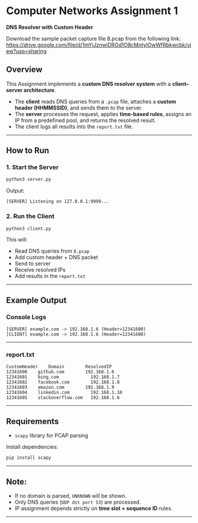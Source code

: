 # **Computer Networks Assignment 1**
**DNS Resolver with Custom Header**

Download the sample packet capture file 8.pcap from the following link: https://drive.google.com/file/d/1mYjJznwiDRGd1O8cMntyIOwWfRbkwcbk/view?usp=sharing

##  Overview

This Assignment implements a **custom DNS resolver system** with a **client–server architecture**.

* The **client** reads DNS queries from a `.pcap` file, attaches a **custom header (HHMMSSID)**, and sends them to the server.
* The **server** processes the request, applies **time-based rules**, assigns an IP from a predefined pool, and returns the resolved result.
* The client logs all results into the  `report.txt` file.

---


##  How to Run

### 1. Start the Server

```bash
python3 server.py
```

Output:

```
[SERVER] Listening on 127.0.0.1:9999...
```

### 2. Run the Client

```bash
python3 client.py
```

This will:

* Read DNS queries from `8.pcap`
* Add custom header + DNS packet
* Send to server
* Receive resolved IPs
* Add results in  the `report.txt`

---

##  Example Output

### Console Logs

```
[SERVER] example.com -> 192.168.1.6 (Header=12341600)
[CLIENT] example.com -> 192.168.1.6 (Header=12341600)
```
---


### report.txt

```
CustomHeader	Domain	      ResolvedIP
12341600	github.com	      192.168.1.6
12341601	bing.com	        192.168.1.7
12341602	facebook.com	    192.168.1.8
12341603	amazon.com	      192.168.1.9
12341604	linkedin.com	    192.168.1.10
12341605	stackoverflow.com	192.168.1.6

```

---

##  Requirements

* `scapy` library for PCAP parsing

Install dependencies:

```bash
pip install scapy
```

---

## Note:

* If no domain is parsed, `UNKNOWN` will be shown.
* Only DNS queries (`UDP dst port 53`) are processed.
* IP assignment depends strictly on **time slot + sequence ID** rules.

---

